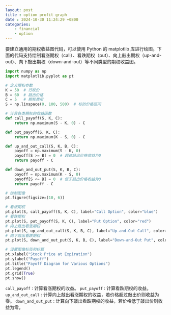 ```yaml
---
layout: post
title : option profit graph
date : 2024-10-30 11:24:29 +0800
categories: 
    - financial
    - option
---
```


<script>
  MathJax = {
    tex: {
      inlineMath: [['$', '$'], ['\\(', '\\)']],
      displayMath: [['$$', '$$'], ['\\[', '\\]']]
    }
  };
</script>
<script src="https://cdn.jsdelivr.net/npm/mathjax@3/es5/tex-mml-chtml.js"></script>

要建立通用的期权收益图代码，可以使用 Python 的 matplotlib 库进行绘图。下面的代码支持绘制看涨期权（call）、看跌期权（put）、向上敲出期权（up-and-out）、向下敲出期权（down-and-out）等不同类型的期权收益图。

```py
import numpy as np
import matplotlib.pyplot as pt

# 定义期权参数
K = 50  # 行权价
B = 60  # 敲出价格
C = 5   # 期权费用
S = np.linspace(0, 100, 500)  # 标的价格区间

# 计算各类期权的收益函数
def call_payoff(S, K, C):
    return np.maximum(S - K, 0) - C

def put_payoff(S, K, C):
    return np.maximum(K - S, 0) - C

def up_and_out_call(S, K, B, C):
    payoff = np.maximum(S - K, 0)
    payoff[S >= B] = 0  # 超过敲出价格收益为0
    return payoff - C

def down_and_out_put(S, K, B, C):
    payoff = np.maximum(K - S, 0)
    payoff[S <= B] = 0  # 低于敲出价格收益为0
    return payoff - C

# 绘制图像
pt.figure(figsize=(10, 6))

# 看涨期权
pt.plot(S, call_payoff(S, K, C), label="Call Option", color="blue")
# 看跌期权
pt.plot(S, put_payoff(S, K, C), label="Put Option", color="red")
# 向上敲出看涨期权
pt.plot(S, up_and_out_call(S, K, B, C), label="Up-and-Out Call", color="green")
# 向下敲出看跌期权
pt.plot(S, down_and_out_put(S, K, B, C), label="Down-and-Out Put", color="purple")

# 设置图像标签和标题
pt.xlabel("Stock Price at Expiration")
pt.ylabel("Payoff")
pt.title("Payoff Diagram for Various Options")
pt.legend()
pt.grid(True)
pt.show()
```

`call_payoff` : 计算看涨期权的收益。
`put_payoff` : 计算看跌期权的收益。
`up_and_out_call` : 计算向上敲出看涨期权的收益，若价格超过敲出价则收益为零。
`down_and_out_put` : 计算向下敲出看跌期权的收益，若价格低于敲出价则收益为零。